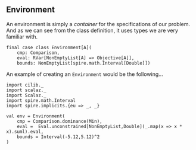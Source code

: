 ## Environment

An environment is simply a *container* for the specifications of our problem.
And as we can see from the class definition, it uses types we are very familiar with. 

``` 
final case class Environment[A](
    cmp: Comparison,
    eval: RVar[NonEmptyList[A] => Objective[A]],
    bounds: NonEmptyList[spire.math.Interval[Double]])
```

An example of creating an `Environment` would be the following...

```tut:book:invisible
import cilib._
import scalaz._
import Scalaz._
import spire.math.Interval
import spire.implicits.{eu => _, _}

```
```tut:book
val env = Environment(
    cmp = Comparison.dominance(Min),
    eval =  Eval.unconstrained[NonEmptyList,Double](_.map(x => x * x).suml).eval,
    bounds = Interval(-5.12,5.12)^2
)
```